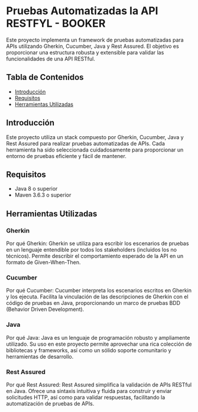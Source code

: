 # Pruebas Automatizadas la API RESTFYL - BOOKER

Este proyecto implementa un framework de pruebas automatizadas para APIs utilizando Gherkin, Cucumber, Java y Rest Assured. El objetivo es proporcionar una estructura robusta y extensible para validar las funcionalidades de una API RESTful.

## Tabla de Contenidos

- [Introducción](#introducción)
- [Requisitos](#requisitos)
- [Herramientas Utilizadas](#herramientas-utilizadas)

## Introducción

Este proyecto utiliza un stack compuesto por Gherkin, Cucumber, Java y Rest Assured para realizar pruebas automatizadas de APIs. Cada herramienta ha sido seleccionada cuidadosamente para proporcionar un entorno de pruebas eficiente y fácil de mantener.

## Requisitos

- Java 8 o superior
- Maven 3.6.3 o superior

## Herramientas Utilizadas
### Gherkin
Por qué Gherkin:
Gherkin se utiliza para escribir los escenarios de pruebas en un lenguaje entendible por todos los stakeholders (incluidos los no técnicos). Permite describir el comportamiento esperado de la API en un formato de Given-When-Then.

### Cucumber
Por qué Cucumber:
Cucumber interpreta los escenarios escritos en Gherkin y los ejecuta. Facilita la vinculación de las descripciones de Gherkin con el código de pruebas en Java, proporcionando un marco de pruebas BDD (Behavior Driven Development).

### Java
Por qué Java:
Java es un lenguaje de programación robusto y ampliamente utilizado. Su uso en este proyecto permite aprovechar una rica colección de bibliotecas y frameworks, así como un sólido soporte comunitario y herramientas de desarrollo.

### Rest Assured
Por qué Rest Assured:
Rest Assured simplifica la validación de APIs RESTful en Java. Ofrece una sintaxis intuitiva y fluida para construir y enviar solicitudes HTTP, así como para validar respuestas, facilitando la automatización de pruebas de APIs.
